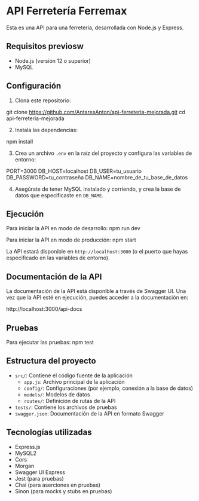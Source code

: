 # API Ferretería Ferremax

Esta es una API para una ferretería, desarrollada con Node.js y Express.

## Requisitos previosw

- Node.js (versión 12 o superior)
- MySQL

## Configuración

1. Clona este repositorio:

git clone https://github.com/AntaresAnton/api-ferreteria-mejorada.git cd api-ferreteria-mejorada


2. Instala las dependencias:

npm install


3. Crea un archivo `.env` en la raíz del proyecto y configura las variables de entorno:

PORT=3000 DB_HOST=localhost DB_USER=tu_usuario DB_PASSWORD=tu_contraseña DB_NAME=nombre_de_tu_base_de_datos



4. Asegúrate de tener MySQL instalado y corriendo, y crea la base de datos que especificaste en `DB_NAME`.

## Ejecución

Para iniciar la API en modo de desarrollo:
npm run dev


Para iniciar la API en modo de producción:
npm start


La API estará disponible en `http://localhost:3000` (o el puerto que hayas especificado en las variables de entorno).

## Documentación de la API

La documentación de la API está disponible a través de Swagger UI. Una vez que la API esté en ejecución, puedes acceder a la documentación en:

http://localhost:3000/api-docs


## Pruebas
Para ejecutar las pruebas:
npm test




## Estructura del proyecto

- `src/`: Contiene el código fuente de la aplicación
  - `app.js`: Archivo principal de la aplicación
  - `config/`: Configuraciones (por ejemplo, conexión a la base de datos)
  - `models/`: Modelos de datos
  - `routes/`: Definición de rutas de la API
- `tests/`: Contiene los archivos de pruebas
- `swagger.json`: Documentación de la API en formato Swagger

## Tecnologías utilizadas

- Express.js
- MySQL2
- Cors
- Morgan
- Swagger UI Express
- Jest (para pruebas)
- Chai (para aserciones en pruebas)
- Sinon (para mocks y stubs en pruebas)

